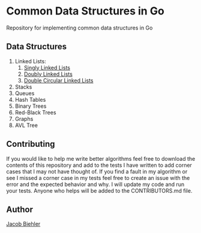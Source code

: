 # Common Data Structures in Go

Repository for implementing common data structures in Go

## Data Structures

1. Linked Lists:
   1. [Singly Linked Lists](./singly_linked_lists/README.md)
   2. [Doubly Linked Lists](./doubly_linked_lists/README.md)
   3. [Double Circular Linked Lists](./double_circular_linked_list/README.md)
2. Stacks
3. Queues
4. Hash Tables
5. Binary Trees
6. Red-Black Trees
7. Graphs
8. AVL Tree

## Contributing

If you would like to help me write better algorithms feel free to download the contents of this repository and add to the tests I have written to add corner cases that I may not have thought of. If you find a fault in my algorithm or see I missed a corner case in my tests feel free to create an issue with the error and the expected behavior and why. I will update my code and run your tests. Anyone who helps will be added to the CONTRIBUTORS.md file.

## Author

[Jacob Biehler](https://www.linkedin.com/in/jacob-biehler-475573139/)

